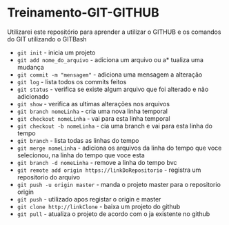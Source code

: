 # Treinamento-GIT-GITHUB
Utilizarei este repositório para aprender a utilizar o GITHUB e os comandos do GIT utilizando o GITBash
* `git init` - inicia um projeto
* `git add nome_do_arquivo` - adiciona um arquivo ou a* tualiza uma mudança
* `git commit -m "mensagem"` - adiciona uma mensagem a alteração
* `git log` - lista todos os commits feitos
* `git status` - verifica se existe algum arquivo que foi alterado e não adicionado
* `git show` - verifica as ultimas alterações nos arquivos
* `git branch nomeLinha` - cria uma nova linha temporal
* `git checkout nomeLinha` - vai para esta linha temporal
* `git checkout -b nomeLinha` - cia uma branch e vai para esta linha do tempo
* `git branch` - lista todas as linhas do tempo
* `git merge nomeLinha` - adiciona os arquivos da linha do tempo que voce selecionou, na linha do tempo que voce esta
* `git branch -d nomeLinha` - remove a linha do tempo bvc   
* `git remote add origin https://linkDoRepositorio` - registra um repositorio do arquivo
* `git push -u origin master` - manda o projeto master para o repositorio origin
* `git push` - utilizado apos registar o origin e master
* `git clone http://linkClone` - baixa um projeto do github
* `git pull` - atualiza o projeto de acordo com o ja existente no github